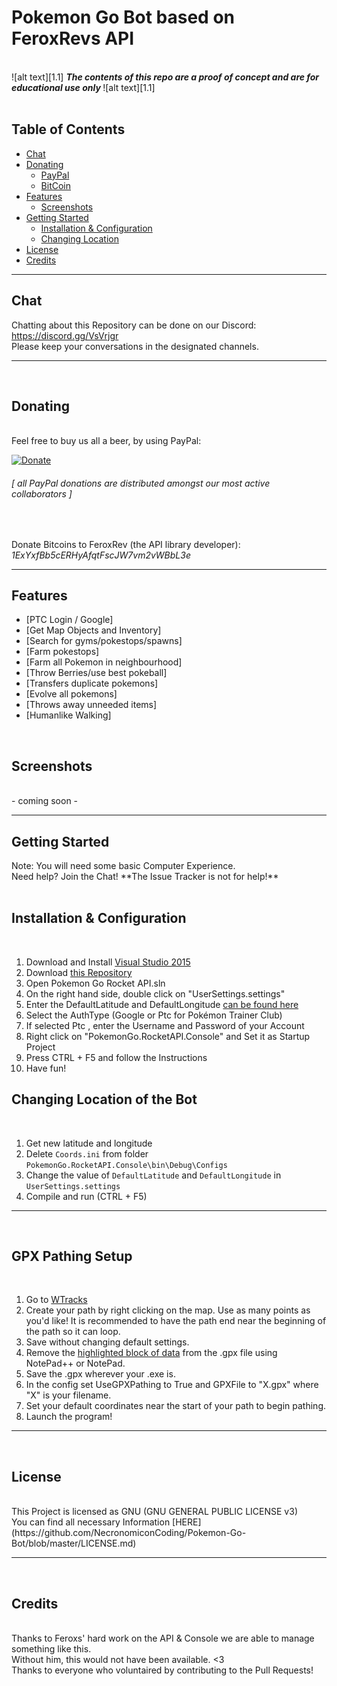 <!-- define warning icon -->
[1.1]: http://i.imgur.com/M4fJ65n.png (ATTENTION)
[1.2]: http://i.imgur.com/NNcGs1n.png (BTC)
<!-- title -->
<h1>Pokemon Go Bot based on FeroxRevs API</h1>
<br/>
<!-- disclaimer -->
![alt text][1.1] <strong><em> The contents of this repo are a proof of concept and are for educational use only </em></strong> ![alt text][1.1]
<br/>
<br/>

<h2>Table of Contents</h2>

- [Chat](#chat)
- [Donating](#donating)
  - [PayPal](#paypal)
  - [BitCoin](#btc)
- [Features](#features)
  - [Screenshots](#screenshots)
- [Getting Started](#getting-started)
  - [Installation & Configuration](#install-config)
  - [Changing Location](#changing-location)
- [License](#license)
- [Credits](#credits)

<hr/>

<h2><a name="chat">Chat</a></h2>

Chatting about this Repository can be done on our Discord: https://discord.gg/VsVrjgr <br/>
Please keep your conversations in the designated channels.
<br/>
<hr/>
<br/>
<h2><a name="donating">Donating</a></h2>
<br/>
<a name="paypal">Feel free to buy us all a beer, by using PayPal:</a>

[![Donate](https://www.paypalobjects.com/en_US/i/btn/btn_donate_LG.gif)](https://www.paypal.com/cgi-bin/webscr?cmd=_donations&business=farhaninoor1%40gmail%2ecom&lc=GB&item_name=POGO%20Bot%20Donations&item_number=POGO&no_note=0&currency_code=USD&bn=PP%2dDonationsBF%3abtn_donateCC_LG_global%2egif%3aNonHostedGuest)<br/>

<h6><em>[ all PayPal donations are distributed amongst our most active collaborators ]</em></h6><br/>

<a name="btc">Donate Bitcoins to FeroxRev (the API library developer): *1ExYxfBb5cERHyAfqtFscJW7vm2vWBbL3e*</a><br/>

<hr/>

<h2><a name="features">Features</a></h2>

 - [PTC Login / Google]
 - [Get Map Objects and Inventory]
 - [Search for gyms/pokestops/spawns]
 - [Farm pokestops]
 - [Farm all Pokemon in neighbourhood]
 - [Throw Berries/use best pokeball]
 - [Transfers duplicate pokemons]
 - [Evolve all pokemons]
 - [Throws away unneeded items]
 - [Humanlike Walking]

<br/>
<h2><a name="screenshots">Screenshots</a></h2><br/>
- coming soon -<br/>
<hr/>

<h2><a name="getting-started">Getting Started</a></h2>
Note: You will need some basic Computer Experience.<br/>
Need help? <a name="chat">Join the Chat!</a> **The Issue Tracker is not for help!**<br/>
<br/>
<h2><a name="install-config">Installation & Configuration</a></h2><br/>

1. Download and Install [Visual Studio 2015](https://go.microsoft.com/fwlink/?LinkId=691979&clcid=0x409)
2. Download [this Repository](https://github.com/NecronomiconCoding/Pokemon-Go-Bot/archive/master.zip)
3. Open Pokemon Go Rocket API.sln
4. On the right hand side, double click on "UserSettings.settings"
5. Enter the DefaultLatitude and DefaultLongitude [can be found here](http://mondeca.com/index.php/en/any-place-en)
6. Select the AuthType (Google or Ptc for Pokémon Trainer Club)
7. If selected Ptc , enter the Username and Password of your Account
8. Right click on "PokemonGo.RocketAPI.Console" and Set it as Startup Project
9. Press CTRL + F5 and follow the Instructions
10. Have fun!<br/>

<h2><a name="changing-location">Changing Location of the Bot</a></h2><br/>

1. Get new latitude and longitude
2. Delete `Coords.ini` from folder `PokemonGo.RocketAPI.Console\bin\Debug\Configs`
3. Change the value of `DefaultLatitude` and `DefaultLongitude` in `UserSettings.settings`
4. Compile and run (CTRL + F5)<br/>

<hr/>
<br/>

<h2><a name="gpx-setup">GPX Pathing Setup</a></h2><br/>

1. Go to [WTracks](https://wtracks.appspot.com/)
2. Create your path by right clicking on the map. Use as many points as you'd like! It is recommended to have the path end near the beginning of the path so it can loop.
3. Save without changing default settings.
4. Remove the [highlighted block of data](http://i.imgur.com/Px6Ba22.png) from the .gpx file using NotePad++ or NotePad.
5. Save the .gpx wherever your .exe is.
6. In the config set UseGPXPathing to True and GPXFile to "X.gpx" where "X" is your filename.
7. Set your default coordinates near the start of your path to begin pathing.
8. Launch the program!

<hr/>
<br/>

<h2><a name="license">License</a></h2><br/>
This Project is licensed as GNU (GNU GENERAL PUBLIC LICENSE v3) 
<br/>
You can find all necessary Information [HERE](https://github.com/NecronomiconCoding/Pokemon-Go-Bot/blob/master/LICENSE.md)
<br/>
<hr/>
<br/>

<h2><a name="credits">Credits</a></h2><br/>
Thanks to Feroxs' hard work on the API & Console we are able to manage something like this.<br/>
Without him, this would not have been available. <3
<br/>
Thanks to everyone who voluntaired by contributing to the Pull Requests!
